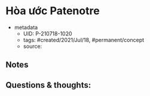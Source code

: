 # Hòa ước Patenotre

- metadata
	- UID: P-210718-1020
	- tags: #created/2021/Jul/18, #permanent/concept 
	- source: 

## Notes


## Questions & thoughts:
